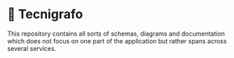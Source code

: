 # 📐 Tecnigrafo

This repository contains all sorts of schemas, diagrams and documentation which does not focus on one part of the application but rather spans across several services.